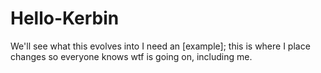 # Hello-Kerbin
We'll see what this evolves into
I need an [example]; this is where I place changes so everyone knows wtf is going on, including me.
